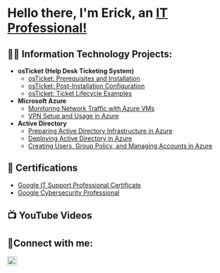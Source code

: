 <h1>Hello there, I'm Erick, an <a href="https://linkedin.com/in/erick-nguyen-210036341">IT Professional!</a></h1>

<h2>👨‍💻 Information Technology Projects:</h2>

- <b>osTicket (Help Desk Ticketing System)</b>
  - [osTicket: Prerequisites and Installation](https://github.com/ericknguyen413/osticket-prereqs)
  - [osTicket: Post-Installation Configuration](https://github.com/ericknguyen413/post-install-config)
  - [osTicket: Ticket Lifecycle Examples](https://github.com/ericknguyen413/ticket-lifecycle)
- <b>Microsoft Azure</b>
  - [Monitoring Network Traffic with Azure VMs](https://github.com/ericknguyen413/monitoring-network-traffic-with-azure-vms)
  - [VPN Setup and Usage in Azure](https://github.com/ericknguyen413/vpn-setup-and-usage-in-azure)
- <b>Active Directory</b>
  - [Preparing Active Directory Infrastructure in Azure](https://github.com/ericknguyen413/preparing-active-directory-infrastructure-in-azure)
  - [Deploying Active Directory in Azure](https://github.com/ericknguyen413/deploying-active-directory-in-azure)
  - [Creating Users, Group Policy, and Managing Accounts in Azure](https://github.com/ericknguyen413/creating-users-group-policy-and-managing-accounts-in-azure)
  
<h2>📄 Certifications</h2>

- [Google IT Support Professional Certificate](https://coursera.org/share/1ef11652f3d20f905aabb6b794b34a21)
- [Google Cybersecurity Professional](https://coursera.org/share/2d0154b331c0b77f22be9ae195961e9a)

<h2>📺 YouTube Videos</h2>

<h2>🤳Connect with me:</h2>

[<img align="left" alt="Erick | LinkedIn" width="22px" src="https://cdn.jsdelivr.net/npm/simple-icons@v3/icons/linkedin.svg" />][linkedin]

[linkedin]: https://linkedin.com/in/erick-nguyen-210036341
